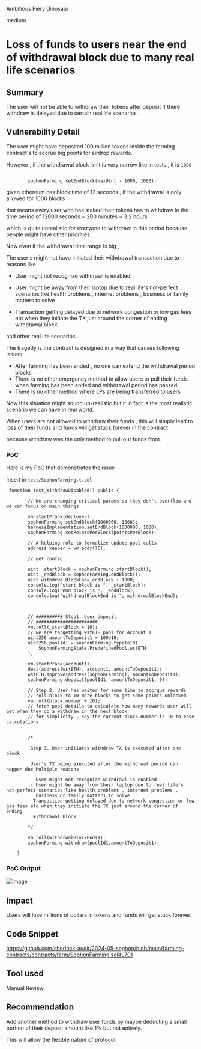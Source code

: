 Ambitious Fiery Dinosaur

medium

# Loss of funds to users near the end of withdrawal block due to many real life scenarios

## Summary
The user will not be able to withdraw their tokens after deposit if there withdraw is delayed due to certain real life scenarios .

## Vulnerability Detail
The user might have deposited 100 million tokens inside the farming contract's to accrue big points for airdrop rewards.

However , if the withdrawal block limit is very narrow like in tests , it is `1000`

```solidity

        sophonFarming.setEndBlock(maxUint - 1000, 1000);

```
given ethereum has block time of 12 seconds , if the withdrawal is only allowed for 1000 blocks 

that means every user who has staked their tokens has to withdraw in the time period of 12000 seconds = 200 minutes = 3.2 hours

which is quite unrealistic for everyone to withdraw in this period because people might have other priorities 

Now even if the withdrawal time range is big , 

The user's might not have initiated their withdrawal transaction due to reasons like 


- User might not recognize withdrawl is enabled 
   
- User might be away from their laptop due to real life's not-perfect scenarios like health problems , internet problems , 
  business or family matters to solve

- Transaction getting delayed due to network congestion or low gas fees etc when they initiate the TX just around the corner of ending withdrawal block

and other real life scenarios .

The tragedy is the contract is designed in a way that causes following issues 

- After farming has been ended , no one can extend the withdrawal period blocks
- There is no other emergency method to allow users to pull their funds when farming has been ended and withdrawal period has passed
- There is no other method where LPs are being transferred to users 

Now this situation might sound un-realistic but it in fact is the most realistic scenario we can have in real world.

When users are not allowed to withdraw their funds , this will simply lead to loss of their funds and funds will get stuck forever in the contract .

because withdraw was the only method to pull out funds from.

### PoC

Here is my PoC that demonstrates the issue 

Insert in `test/SophonFarming.t.sol`

```solidity
 function test_WithdrawDisabled() public {

        // We are changing critical params so they don't overflow and we can focus on main things

        vm.startPrank(deployer);
        sophonFarming.setEndBlock(1000000, 1000);
        harnessImplementation.setEndBlock(1000000, 1000);
        sophonFarming.setPointsPerBlock(pointsPerBlock);
        
        // A helping role to formalize update pool calls
        address keeper = vm.addr(76);

        // get config

        uint _startBlock = sophonFarming.startBlock();
        uint _endBlock = sophonFarming.endBlock();
        uint withdrwalBlockEnd=_endBlock + 1000;
        console.log("start block is ", _startBlock);
        console.log("end block is ", _endBlock);
        console.log("withdrwalBlockEnd is ", withdrwalBlockEnd);
        


        // ########## Step1. User deposit
        // #######################
        vm.roll(_startBlock + 10);
        // we are targetting wstETH pool for Account 1
        uint256 amountToDeposit1 = 100e18;
        uint256 poolId1 = sophonFarming.typeToId(
            SophonFarmingState.PredefinedPool.wstETH
        );

        vm.startPrank(account1);
        deal(address(wstETH), account1, amountToDeposit1);
        wstETH.approve(address(sophonFarming), amountToDeposit1);
        sophonFarming.deposit(poolId1, amountToDeposit1, 0);

        // Step 2. User has waited for some time to accrque rewards 
        // roll block to 10 more blocks to get some points unlocked
        vm.roll(block.number + 10);
        // fetch pool details to calculate how many rewards user will get when they do a withdraw in the next block
        // for simplicity , say the current block.number is 10 to ease calculations


        /*
        
         Step 3. User initiates withdraw TX is executed after one block
         
         User's TX being executed after the withdrwal period can happen due Multiple reasons

         - User might not recognize withdrawl is enabled 
         - User might be away from their laptop due to real life's not-perfect scenarios like health problems , internet problems , 
           business or family matters to solve
        - Transaction getting delayed due to network congestion or low gas fees etc when they initiate the TX just around the corner of ending
          withdrawal block

        */ 
       
        vm.roll(withdrwalBlockEnd+1); 
        sophonFarming.withdraw(poolId1,amountToDeposit1);  

    }
```

### PoC Output
![image](https://github.com/sherlock-audit/2024-05-sophon-0xreadyplayer1/assets/170161435/747a060f-3dde-4aa9-986f-738c3b0b9993)

## Impact
Users will lose millions of dollars in tokens and funds will get stuck forever.
## Code Snippet
https://github.com/sherlock-audit/2024-05-sophon/blob/main/farming-contracts/contracts/farm/SophonFarming.sol#L701
## Tool used

Manual Review

## Recommendation
Add another method to withdraw user funds by maybe deducting a small portion of their deposit amount like 1% but not entirely.

This will allow the flexible nature of protocol.
